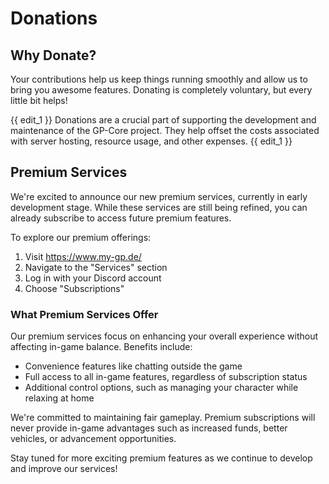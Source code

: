 # Donations

## Why Donate?

Your contributions help us keep things running smoothly and allow us to bring you awesome features. Donating is completely voluntary, but every little bit helps! 

{{ edit_1 }}
Donations are a crucial part of supporting the development and maintenance of the GP-Core project. They help offset the costs associated with server hosting, resource usage, and other expenses.
{{ edit_1 }}

## Premium Services

We're excited to announce our new premium services, currently in early development stage. While these services are still being refined, you can already subscribe to access future premium features.

To explore our premium offerings:

1. Visit https://www.my-gp.de/
2. Navigate to the "Services" section
3. Log in with your Discord account
4. Choose "Subscriptions"

### What Premium Services Offer

Our premium services focus on enhancing your overall experience without affecting in-game balance. Benefits include:

- Convenience features like chatting outside the game
- Full access to all in-game features, regardless of subscription status
- Additional control options, such as managing your character while relaxing at home

We're committed to maintaining fair gameplay. Premium subscriptions will never provide in-game advantages such as increased funds, better vehicles, or advancement opportunities.

Stay tuned for more exciting premium features as we continue to develop and improve our services!

